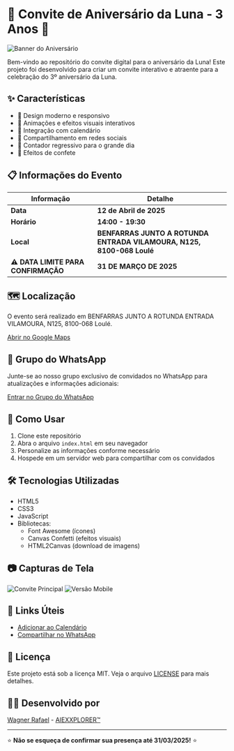# 🎂 Convite de Aniversário da Luna - 3 Anos 🎂

![Banner do Aniversário](img/luna.jpg)

Bem-vindo ao repositório do convite digital para o aniversário da Luna! Este projeto foi desenvolvido para criar um convite interativo e atraente para a celebração do 3º aniversário da Luna.

## ✨ Características

- 🎨 Design moderno e responsivo
- 🎉 Animações e efeitos visuais interativos
- 📅 Integração com calendário
- 📱 Compartilhamento em redes sociais
- 🎯 Contador regressivo para o grande dia
- 🎊 Efeitos de confete

## 📋 Informações do Evento

| Informação | Detalhe |
|------------|---------|
| **Data** | **12 de Abril de 2025** |
| **Horário** | **14:00 - 19:30** |
| **Local** | **BENFARRAS JUNTO A ROTUNDA ENTRADA VILAMOURA, N125, 8100-068 Loulé** |
| **⚠️ DATA LIMITE PARA CONFIRMAÇÃO** | **31 DE MARÇO DE 2025** |

## 🗺️ Localização

O evento será realizado em BENFARRAS JUNTO A ROTUNDA ENTRADA VILAMOURA, N125, 8100-068 Loulé.

[Abrir no Google Maps](https://maps.app.goo.gl/PnmqNzESqUZmKyWZ7?g_st=com.google.maps.preview.copy)

## 📱 Grupo do WhatsApp

Junte-se ao nosso grupo exclusivo de convidados no WhatsApp para atualizações e informações adicionais:

[Entrar no Grupo do WhatsApp](https://chat.whatsapp.com/knuzgxmxfr27ereymezhzl)

## 🚀 Como Usar

1. Clone este repositório
2. Abra o arquivo `index.html` em seu navegador
3. Personalize as informações conforme necessário
4. Hospede em um servidor web para compartilhar com os convidados

## 🛠️ Tecnologias Utilizadas

- HTML5
- CSS3
- JavaScript
- Bibliotecas:
  - Font Awesome (ícones)
  - Canvas Confetti (efeitos visuais)
  - HTML2Canvas (download de imagens)

## 📷 Capturas de Tela

![Convite Principal](screenshots/convite.png)
![Versão Mobile](screenshots/mobile.png)

## 🔗 Links Úteis

- [Adicionar ao Calendário](https://calendar.google.com/calendar/render?action=TEMPLATE&text=Anivers%C3%A1rio%20da%20Luna%20-%205%20anos&dates=20250412T140000/20250412T193000&details=Festa%20de%20anivers%C3%A1rio%20da%20Luna&location=BENFARRAS%20JUNTO%20A%20ROTUNDA%20ENTRADA%20VILAMOURA%2C%20N125%2C%208100-068%20Loul%C3%A9)
- [Compartilhar no WhatsApp](https://wa.me/?text=Venha%20para%20o%20anivers%C3%A1rio%20da%20Luna!%20%F0%9F%8E%82%20Dia%2012/04/2025%20%C3%A0s%2014h.%20Local%3A%20BENFARRAS%20JUNTO%20A%20ROTUNDA%20ENTRADA%20VILAMOURA%2C%20N125%2C%208100-068%20Loul%C3%A9)

## 📝 Licença

Este projeto está sob a licença MIT. Veja o arquivo [LICENSE](LICENSE) para mais detalhes.

## 👨‍💻 Desenvolvido por

[Wagner Rafael](https://www.linkedin.com/in/aiexxplore/) - [AIEXXPLORER™](https://github.com/aiexxplorer)

---

⭐ **Não se esqueça de confirmar sua presença até 31/03/2025!** ⭐ 